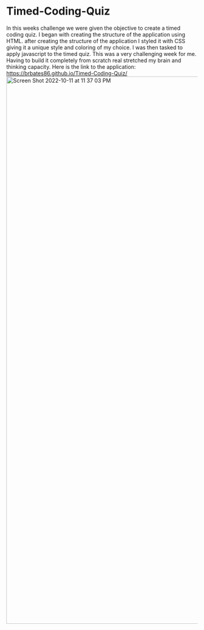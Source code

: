 # Timed-Coding-Quiz

In this weeks challenge we were given the objective to create a timed coding quiz. I began with creating the structure of the application using HTML. after creating the structure of the application I styled it with CSS giving it a unique style and coloring of my choice. I was then tasked to apply javascript to the timed quiz. This was a very challenging week for me. Having to build it completely from scratch real stretched my brain and thinking capacity.
Here is the link to the application: https://brbates86.github.io/Timed-Coding-Quiz/
<img width="1440" alt="Screen Shot 2022-10-11 at 11 37 03 PM" src="https://user-images.githubusercontent.com/110508944/195251249-31ed6650-3e91-476b-857d-156a6f49e883.png">
